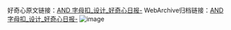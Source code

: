 好奇心原文链接：[AND 字母扣_设计_好奇心日报-](https://www.qdaily.com/articles/4329.html)
WebArchive归档链接：[AND 字母扣_设计_好奇心日报-](http://web.archive.org/web/20190623154203/https://www.qdaily.com/articles/4329.html)
![image](http://ww3.sinaimg.cn/large/007d5XDpgy1g3vf4oc8poj30u01yrtq1)